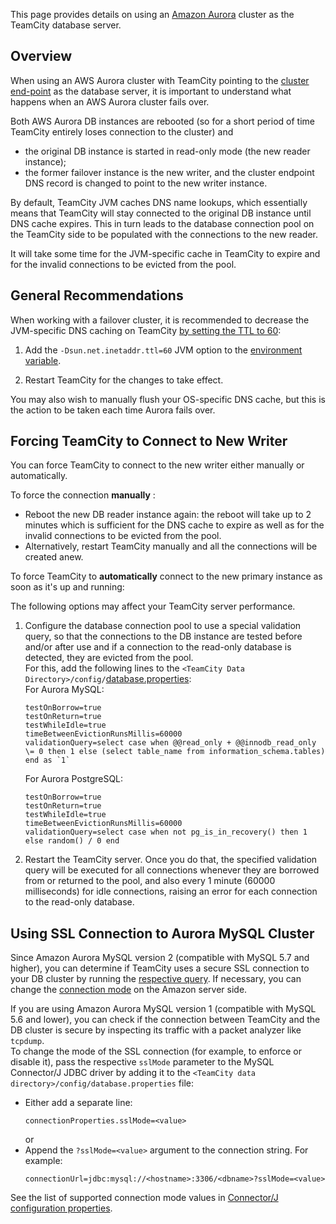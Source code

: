 [//]: # (title: Using AWS Aurora Database Cluster)
[//]: # (auxiliary-id: Using AWS Aurora Database Cluster)

This page provides details on using an [Amazon Aurora](http://docs.aws.amazon.com/AmazonRDS/latest/UserGuide/Aurora.Overview.html) cluster as the TeamCity database server.

## Overview

When using an AWS Aurora cluster with TeamCity pointing to the [cluster end-point](http://docs.aws.amazon.com/AmazonRDS/latest/UserGuide/CHAP_Aurora.html#Aurora.Overview.Endpoints) as the database server, it is important to understand what happens when an AWS Aurora cluster fails over.

Both AWS Aurora DB instances are rebooted (so for a short period of time TeamCity entirely loses connection to the cluster) and
* the original DB instance is started in read-only mode (the new reader instance);
* the former failover instance is the new writer, and the cluster endpoint DNS record is changed to point to the new writer instance.

By default, TeamCity JVM caches DNS name lookups, which essentially means that TeamCity will stay connected to the original DB instance until DNS cache expires. This in turn leads to the database connection pool on the TeamCity side to be populated with the connections to the new reader.

It will take some time for the JVM-specific cache in TeamCity to expire and for the invalid connections to be evicted from the pool.

## General Recommendations 

When working with a failover cluster, it is recommended to decrease the JVM-specific DNS caching on TeamCity [by setting the TTL to 60](http://docs.aws.amazon.com/sdk-for-java/v1/developer-guide/java-dg-jvm-ttl.html):
1. Add the `-Dsun.net.inetaddr.ttl=60` JVM option to the [environment variable](configuring-teamcity-server-startup-properties.md#JVM+Options).

2. Restart TeamCity for the changes to take effect.

<note>

You may also wish to manually flush your OS-specific DNS cache, but this is the action to be taken each time Aurora fails over.
</note>

## Forcing TeamCity to Connect to New Writer

You can force TeamCity to connect to the new writer either manually or automatically.

To force the connection __manually__ :
* Reboot the new DB reader instance again: the reboot will take up to 2 minutes which is sufficient for the DNS cache to expire as well as for the invalid connections to be evicted from the pool.
* Alternatively, restart TeamCity manually and all the connections will be created anew.

To force TeamCity to __automatically__ connect to the new primary instance as soon as it's up and running:

<note>

The following options may affect your TeamCity server performance.
</note>

1. Configure the database connection pool to use a special validation query, so that the connections to the DB instance are tested before and/or after use and if a connection to the read-only database is detected, they are evicted from the pool.   
For this, add the following lines to the `<TeamCity Data Directory>/config/`[database.properties](setting-up-an-external-database.md#Database+Configuration+Properties):   
For Aurora MySQL:
    ```Shell
    testOnBorrow=true
    testOnReturn=true
    testWhileIdle=true
    timeBetweenEvictionRunsMillis=60000
    validationQuery=select case when @@read_only + @@innodb_read_only \= 0 then 1 else (select table_name from information_schema.tables) end as `1`
    
    ```
   
    For Aurora PostgreSQL:
    ```Shell
    testOnBorrow=true
    testOnReturn=true
    testWhileIdle=true
    timeBetweenEvictionRunsMillis=60000
    validationQuery=select case when not pg_is_in_recovery() then 1 else random() / 0 end
    
    ```  
2. Restart the TeamCity server. Once you do that, the specified validation query will be executed for all connections whenever they are borrowed from or returned to the pool, and also every 1 minute (60000 milliseconds) for idle connections, raising an error for each connection to the read-only database.

## Using SSL Connection to Aurora MySQL Cluster

Since Amazon Aurora MySQL version 2 (compatible with MySQL 5.7 and higher), you can determine if TeamCity uses a secure SSL connection to your DB cluster by running the [respective query](https://docs.aws.amazon.com/AmazonRDS/latest/AuroraUserGuide/ssl-certificate-rotation-aurora-mysql.html#ssl-certificate-rotation-aurora-mysql.determining-server). If necessary, you can change the [connection mode](https://docs.aws.amazon.com/AmazonRDS/latest/AuroraUserGuide/AuroraMySQL.Security.html#AuroraMySQL.Security.SSL) on the Amazon server side.

If you are using Amazon Aurora MySQL version 1 (compatible with MySQL 5.6 and lower), you can check if the connection between TeamCity and the DB cluster is secure by inspecting its traffic with a packet analyzer like `tcpdump`.   
To change the mode of the SSL connection (for example, to enforce or disable it), pass the respective `sslMode` parameter to the MySQL Connector/J JDBC driver by adding it to the `<TeamCity data directory>/config/database.properties` file:
* Either add a separate line:   
    ```Text 
    connectionProperties.sslMode=<value>
    ```
    or
* Append the `?sslMode=<value>` argument to the connection string. For example:   
    ```Text
    connectionUrl=jdbc:mysql://<hostname>:3306/<dbname>?sslMode=<value>
  ``` 

See the list of supported connection mode values in [Connector/J configuration properties](https://dev.mysql.com/doc/connector-j/8.0/en/connector-j-reference-configuration-properties.html).

